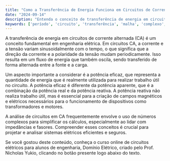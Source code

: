 ```yaml
---
title: "Como a Transferência de Energia Funciona em Circuitos de Corrente Alternada?"
date: "2024-09-14"
description: "Entenda o conceito de transferência de energia em circuitos de corrente alternada e sua importância em engenharia elétrica."
keywords: ['período', 'circuito', 'transferência', 'malha', 'complexo', 'eficaz']
---
```


A transferência de energia em circuitos de corrente alternada (CA) é um conceito fundamental em engenharia elétrica. Em circuitos CA, a corrente e a tensão variam sinusoidalmente com o tempo, o que significa que a direção da corrente e a polaridade da tensão mudam periodicamente. Isso resulta em um fluxo de energia que também oscila, sendo transferido de forma alternada entre a fonte e a carga.

Um aspecto importante a considerar é a potência eficaz, que representa a quantidade de energia que é realmente utilizada para realizar trabalho útil no circuito. A potência eficaz é diferente da potência aparente, que é a combinação da potência real e da potência reativa. A potência reativa não realiza trabalho útil, mas é essencial para a criação de campos magnéticos e elétricos necessários para o funcionamento de dispositivos como transformadores e motores.

A análise de circuitos em CA frequentemente envolve o uso de números complexos para simplificar os cálculos, especialmente ao lidar com impedâncias e fasores. Compreender esses conceitos é crucial para projetar e analisar sistemas elétricos eficientes e seguros.

Se você gostou deste conteúdo, conheça o curso online de circuitos elétricos para alunos de engenharia, Domínio Elétrico, criado pelo Prof. Nicholas Yukio, clicando no botão presente logo abaixo do texto.